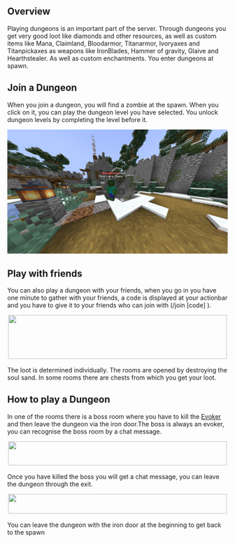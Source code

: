 ## Overview
Playing dungeons is an important part of the server.
Through dungeons you get very good loot like diamonds and other resources, as well as custom items like Mana, Claimland, Bloodarmor, Titanarmor, Ivoryaxes and Titanpickaxes as weapons like IronBlades, Hammer of gravity, Glaive and Hearthstealer. As well as custom enchantments. You enter dungeons at spawn.

## Join a Dungeon
When you join a dungeon, you will find a zombie at the spawn. When you click on it, you can play the dungeon level you have selected. You unlock dungeon levels by completing the level before it.

<p align="center">
    <img src="https://github.com/gommzystudio/lymmzy_wiki/blob/main/img/dungeons.png?raw=true" width="600px"></img>
</p>

## Play with friends
You can also play a dungeon with your friends, when you go in you have one minute to gather with your friends, a code is displayed at your actionbar and you have to give it to your friends who can join with (/join [code] ).
<p align="center">
    <img src="https://i.imgur.com/uOT16kr.png" width="500px" height="100px"></img>
</p>


The loot is determined individually. The rooms are opened by destroying the soul sand. In some rooms there are chests from which you get your loot.

## How to play a Dungeon
In one of the rooms there is a boss room where you have to kill the [Evoker](https://minecraft.fandom.com/wiki/Evoker) and then leave the dungeon via the iron door.The boss is always an evoker, you can recognise the boss room by a chat message.

<p align="center">
    <img src="https://i.imgur.com/ao75Uec.png" width="500px" height="55px"></img>
</p>

Once you have killed the boss you will get a chat message, you can leave the dungeon through the exit.
<p align="center">
    <img src="https://i.imgur.com/uLrAdox.png" width="500px" height="45px"></img>
</p>
You can leave the dungeon with the iron door at the beginning to get back to the spawn
